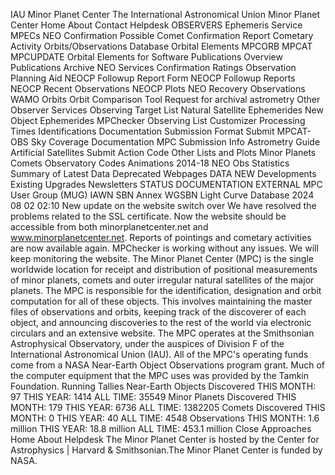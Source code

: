 IAU Minor Planet Center
The International Astronomical Union Minor Planet Center
Home
About
Contact
Helpdesk
OBSERVERS
Ephemeris Service
MPECs
NEO Confirmation
Possible Comet Confirmation
Report Cometary Activity
Orbits/Observations Database
Orbital Elements
MPCORB
MPCAT
MPCUPDATE
Orbital Elements for Software
Publications Overview
Publications Archive
NEO Services
Confirmation
Ratings
Observation Planning Aid
NEOCP Followup Report Form
NEOCP Followup Reports
NEOCP Recent Observations
NEOCP Plots
NEO Recovery
Observations
WAMO
Orbits
Orbit Comparison Tool
Request for archival astrometry
Other Observer Services
Observing Target List
Natural Satellite Ephemerides
New Object Ephemerides
MPChecker
Observing List Customizer
Processing Times
Identifications
Documentation
Submission Format
Submit
MPCAT-OBS
Sky Coverage
Documentation
MPC Submission Info
Astrometry Guide
Artificial Satellites
Submit Action Code
Other
Lists and Plots
Minor Planets
Comets
Observatory Codes
Animations
2014-18 NEO Obs Statistics
Summary of Latest Data
Deprecated Webpages
DATA
NEW
Developments
Existing Upgrades
Newsletters
STATUS
DOCUMENTATION
EXTERNAL
MPC User Group (MUG)
IAWN
SBN Annex
WGSBN
Light Curve Database
2024 08 02 02:10
New update on the website switch over
We have resolved the problems related to the SSL certificate. Now the website should be accessible from both minorplanetcenter.net and www.minorplanetcenter.net.
Reports of pointings and cometary activities are now available again.
MPChecker is working without any issues.
We will keep monitoring the website.
The Minor Planet Center (MPC) is the single worldwide
location for receipt and distribution of positional measurements
of minor planets, comets and outer irregular natural satellites of
the major planets.
The MPC is responsible for the identification,
designation and orbit computation for all of these objects.
This involves
maintaining the master files of observations and orbits, keeping
track of the discoverer of each object, and announcing discoveries to the
rest of the world via electronic circulars and an extensive website.
The MPC operates at the Smithsonian Astrophysical Observatory, under
the auspices of Division F of the International Astronomical Union (IAU).
All of the MPC's operating funds come from a NASA Near-Earth Object
Observations program grant. Much of the computer equipment that the MPC
uses was provided by the Tamkin Foundation.
Running Tallies
Near-Earth Objects Discovered
THIS MONTH: 97
THIS YEAR: 1414
ALL TIME: 35549
Minor Planets Discovered
THIS MONTH: 179
THIS YEAR: 6736
ALL TIME: 1382205
Comets Discovered
THIS MONTH: 0
THIS YEAR: 40
ALL TIME: 4548
Observations
THIS MONTH: 1.6 million
THIS YEAR: 18.8 million
ALL TIME: 453.1 million
Close Approaches
Home
About
Helpdesk
The Minor Planet Center is hosted by the Center for Astrophysics | Harvard & Smithsonian.The Minor Planet Center is funded by NASA.